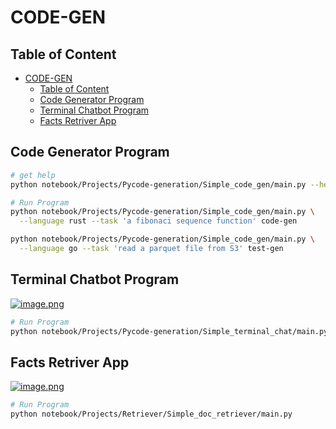 # CODE-GEN

## Table of Content

- [CODE-GEN](#code-gen)
  - [Table of Content](#table-of-content)
  - [Code Generator Program](#code-generator-program)
  - [Terminal Chatbot Program](#terminal-chatbot-program)
  - [Facts Retriver App](#facts-retriver-app)

## Code Generator Program

```sh
# get help
python notebook/Projects/Pycode-generation/Simple_code_gen/main.py --help

# Run Program
python notebook/Projects/Pycode-generation/Simple_code_gen/main.py \
  --language rust --task 'a fibonaci sequence function' code-gen

python notebook/Projects/Pycode-generation/Simple_code_gen/main.py \
  --language go --task 'read a parquet file from S3' test-gen
```

## Terminal Chatbot Program

[![image.png](https://i.postimg.cc/L4LTcLkT/image.png)](https://postimg.cc/nMVB7sPj)

```sh
# Run Program
python notebook/Projects/Pycode-generation/Simple_terminal_chat/main.py
```

## Facts Retriver App

[![image.png](https://i.postimg.cc/C1265dwx/image.png)](https://postimg.cc/ZBrLDb9G)

```sh
# Run Program
python notebook/Projects/Retriever/Simple_doc_retriever/main.py
```
